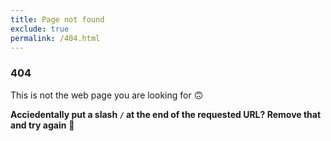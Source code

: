 ```yaml
---
title: Page not found
exclude: true
permalink: /404.html
---
```


### 404
This is not the web page you are looking for 🙃

__Acciedentally put a slash `/` at the end of the requested URL? Remove that and try again__ 🥳
